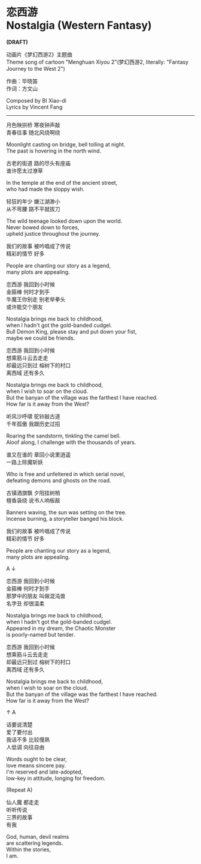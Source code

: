 # 恋西游<br />Nostalgia (Western Fantasy)

**(DRAFT)**

动画片《梦幻西游2》主题曲  
Theme song of cartoon "Menghuan Xiyou 2"(梦幻西游2, literally: "Fantasy Journey to the West 2")

作曲：毕晓笛  
作词：方文山

Composed by BI Xiao-di  
Lyrics by Vincent Fang

---

月色映拱桥 寒夜钟声敲  
青春往事 随北风绕啊绕

Moonlight casting on bridge, bell tolling at night.  
The past is hovering in the north wind.

古老的街道 路的尽头有座庙  
谁许愿太过潦草

In the temple at the end of the ancient street,  
who had made the sloppy wish.

轻狂的年少 嫌江湖渺小  
从不弯腰 路不平就拔刀

The wild teenage looked down upon the world.  
Never bowed down to forces,  
upheld justice throughout the journey.

我们的故事 被吟唱成了传说  
精彩的情节 好多

People are chanting our story as a legend,  
many plots are appealing.

恋西游 我回到小时候  
金箍棒 何时才到手  
牛魔王你别走 别老举拳头  
或许能交个朋友

Nostalgia brings me back to childhood,  
when I hadn't got the gold-banded cudgel.  
Bull Demon King, please stay and put down your fist,  
maybe we could be friends.

恋西游 我回到小时候  
想乘筋斗云去走走  
却最远只到过 榕树下的村口  
离西域 还有多久

Nostalgia brings me back to childhood,  
when I wish to soar on the cloud.  
But the banyan of the village was the farthest I have reached.  
How far is it away from the West?

听风沙呼啸 驼铃敲古道  
千年孤傲 我跟历史过招

Roaring the sandstorm, tinkling the camel bell.  
Aloof along, I challenge with the thousands of years.

谁又在谁的 章回小说里逍遥  
一路上除魔斩妖

Who is free and unfeltered in which serial novel,  
defeating demons and ghosts on the road.

古镇酒旗飘 夕阳挂树梢  
檀香袅绕 说书人响板敲

Banners waving, the sun was setting on the tree.  
Incense burning, a storyteller banged his block.

我们的故事 被吟唱成了传说  
精彩的情节 好多

People are chanting our story as a legend,  
many plots are appealing.

A ↓

恋西游 我回到小时候  
金箍棒 何时才到手  
那梦中的朋友 叫做混沌兽  
名字丑 却很温柔

Nostalgia brings me back to childhood,  
when I hadn't got the gold-banded cudgel.  
Appeared in my dream, the Chaotic Monster  
is poorly-named but tender.

恋西游 我回到小时候  
想乘筋斗云去走走  
却最远只到过 榕树下的村口  
离西域 还有多久

Nostalgia brings me back to childhood,  
when I wish to soar on the cloud.  
But the banyan of the village was the farthest I have reached.  
How far is it away from the West?

↑ A

话要说清楚  
爱了要付出  
我话不多 比较慢熟  
人低调 向往自由

Words ought to be clear,  
love means sincere pay.  
I'm reserved and late-adopted,  
low-key in attitude, longing for freedom.

(Repeat A)

仙人魔 都走走  
听听传说  
三界的故事  
有我

God, human, devil realms  
are scattering legends.  
Within the stories,  
I am.
